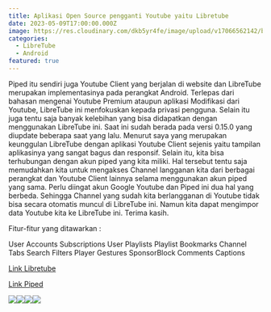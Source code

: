 ```yaml
---
title: Aplikasi Open Source pengganti Youtube yaitu Libretube
date: 2023-05-09T17:00:00.000Z
image: https://res.cloudinary.com/dkb5yr4fe/image/upload/v17066562142/banner/7.png
categories:
  - LibreTube
  - Android
featured: true
---
```


Piped itu sendiri juga Youtube Client yang berjalan di website dan LibreTube merupakan implementasinya pada perangkat Android.
Terlepas dari bahasan mengenai Youtube Premium ataupun aplikasi Modifikasi dari Youtube, LibreTube ini menfokuskan kepada privasi pengguna. Selain itu juga tentu saja banyak kelebihan yang bisa didapatkan dengan menggunakan LibreTube ini. Saat ini sudah berada pada versi 0.15.0 yang diupdate beberapa saat yang lalu.
Menurut saya yang merupakan keunggulan LibreTube dengan aplikasi Youtube Client sejenis yaitu tampilan aplikasinya yang sangat bagus dan responsif. Selain itu, kita bisa terhubungan dengan akun piped yang kita miliki. Hal tersebut tentu saja memudahkan kita untuk mengakses Channel langganan kita dari berbagai perangkat dan Youtube Client lainnya selama menggunakan akun piped yang sama.
Perlu diingat akun Google Youtube dan Piped ini dua hal yang berbeda. Sehingga Channel yang sudah kita berlangganan di Youtube tidak bisa secara otomatis muncul di LibreTube ini. Namun kita dapat mengimpor data Youtube kita ke LibreTube ini. Terima kasih.

Fitur-fitur yang ditawarkan :

User Accounts
Subscriptions
User Playlists
Playlist Bookmarks
Channel Tabs
Search Filters
Player Gestures
SponsorBlock
Comments
Captions

[Link Libretube](https://libre-tube.github.io/)

[Link Piped](https://github.com/TeamPiped/Piped)

![](/https://res.cloudinary.com/dkb5yr4fe/image/upload/v17066562142/post/7/29c451d659b8725c0f74bb8de74670b20e1ba7c0-945x2048.webp)![](/https://res.cloudinary.com/dkb5yr4fe/image/upload/v17066562142/post/7/6fc0dc0732206a8d6993b28506f26771d99cb291-640x1386.webp)![](/https://res.cloudinary.com/dkb5yr4fe/image/upload/v17066562142/post/7/7fef30dba2fbb00993a4d180e93fa3c7d2eff2e3-945x2048.webp)![](/https://res.cloudinary.com/dkb5yr4fe/image/upload/v17066562142/post/7/a718cc49fbe08f83c624217b7ab136f9d9336c3d-945x2048.webp)
